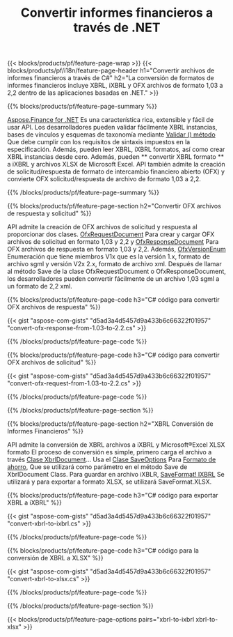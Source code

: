 ﻿---
title: Convertir informes financieros a través de .NET
url: /es/net/conversion/
description:  C# código para convertir los informes financieros en XBRL, iXBRL y OFX fomats de archivos a través de .NET biblioteca.
---
{{< blocks/products/pf/feature-page-wrap >}}
{{< blocks/products/pf/i18n/feature-page-header h1="Convertir archivos de informes financieros a través de C#" h2="La conversión de formatos de informes financieros incluye XBRL, iXBRL y OFX archivos de formato 1,03 a 2,2 dentro de las aplicaciones basadas en .NET." >}}

{{% blocks/products/pf/feature-page-summary %}}

[Aspose.Finance for .NET](https://products.aspose.com/finance/net/) Es una característica rica, extensible y fácil de usar API. Los desarrolladores pueden validar fácilmente XBRL instancias, bases de vínculos y esquemas de taxonomía mediante [Validar () método](https://apireference.aspose.com/finance/net/aspose.finance.xbrl/xbrlinstance/methods/validate) Que debe cumplir con los requisitos de sintaxis impuestos en la especificación. Además, pueden leer XBRL, iXBRL formatos, así como crear XBRL instancias desde cero. Además, pueden ** convertir XBRL formato ** a iXBRL y archivos XLSX de Microsoft Excel. API también admite la creación de solicitud/respuesta de formato de intercambio financiero abierto (OFX) y convierte OFX solicitud/respuesta de archivo de formato 1,03 a 2,2.

{{% /blocks/products/pf/feature-page-summary %}}

{{% blocks/products/pf/feature-page-section h2="Convertir OFX archivos de respuesta y solicitud" %}}

API admite la creación de OFX archivos de solicitud y respuesta al proporcionar dos clases. [OfxRequestDocument](https://apireference.aspose.com/finance/net/aspose.finance.ofx/ofxrequestdocument) Para crear y cargar OFX archivos de solicitud en formato 1,03 y 2,2 y [OfxResponseDocument](https://apireference.aspose.com/finance/net/aspose.finance.ofx/ofxresponsedocument) Para OFX archivos de respuesta en formato 1,03 y 2,2. Además, [OfxVersionEnum](https://apireference.aspose.com/finance/net/aspose.finance.ofx/ofxversionenum) Enumeración que tiene miembros V1x que es la versión 1.x, formato de archivo sgml y versión V2x 2.x, formato de archivo xml. Después de llamar al método Save de la clase OfxRequestDocument o OfxResponseDocument, los desarrolladores pueden convertir fácilmente de un archivo 1,03 sgml a un formato de 2,2 xml.


{{% blocks/products/pf/feature-page-code h3="C# código para convertir OFX archivos de respuesta" %}}

{{< gist "aspose-com-gists" "d5ad3a4d5457d9a433b6c66322f01957" "convert-ofx-response-from-1.03-to-2.2.cs" >}} 

{{% /blocks/products/pf/feature-page-code %}}

{{% blocks/products/pf/feature-page-code h3="C# código para convertir OFX archivos de solicitud" %}}

{{< gist "aspose-com-gists" "d5ad3a4d5457d9a433b6c66322f01957" "convert-ofx-request-from-1.03-to-2.2.cs" >}} 

{{% /blocks/products/pf/feature-page-code %}}

{{% /blocks/products/pf/feature-page-section %}}

{{% blocks/products/pf/feature-page-section h2="XBRL Conversión de Informes Financieros" %}}

API admite la conversión de XBRL archivos a iXBRL y Microsoft®Excel XLSX formato El proceso de conversión es simple, primero carga el archivo a través [Clase XbrlDocument](https://apireference.aspose.com/finance/net/aspose.finance.xbrl/xbrldocument)... Usa el [Clase SaveOptions](https://apireference.aspose.com/finance/net/aspose.finance.xbrl/saveoptions) Para [Formato de ahorro](https://apireference.aspose.com/finance/net/aspose.finance.xbrl/saveoptions/properties/saveformat), Que se utilizará como parámetro en el método Save de XbrlDocument Class. Para guardar en archivo iXBLR, [SaveFormat! IXBRL](https://apireference.aspose.com/finance/net/aspose.finance.xbrl/saveformat) Se utilizará y para exportar a formato XLSX, se utilizará SaveFormat.XLSX.

{{% blocks/products/pf/feature-page-code h3="C# código para exportar XBRL a iXBRL" %}}

{{< gist "aspose-com-gists" "d5ad3a4d5457d9a433b6c66322f01957" "convert-xbrl-to-ixbrl.cs" >}} 

{{% /blocks/products/pf/feature-page-code %}}

{{% blocks/products/pf/feature-page-code h3="C# código para la conversión de XBRL a XLSX" %}}

{{< gist "aspose-com-gists" "d5ad3a4d5457d9a433b6c66322f01957" "convert-xbrl-to-xlsx.cs" >}} 

{{% /blocks/products/pf/feature-page-code %}}

{{% /blocks/products/pf/feature-page-section %}}

{{< blocks/products/pf/feature-page-options pairs="xbrl-to-ixbrl xbrl-to-xlsx" >}}